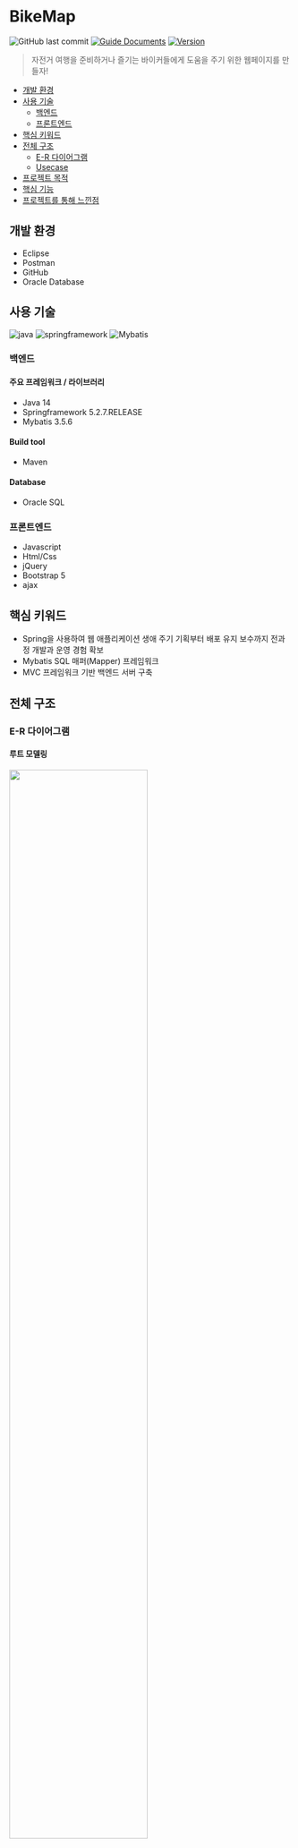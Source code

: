 # BikeMap
![GitHub last commit][GitHub-last-commit]
[![Guide Documents](https://img.shields.io/badge/wiki-documentation-forestgreen)](https://github.com/ftowards/TeamProject_BikeMapNew/wiki)
[![Version](https://img.shields.io/badge/version-2020.12.26-red.svg)](./CHANGELOG)

> 자전거 여행을 준비하거나 즐기는 바이커들에게
도움을 주기 위한 웹페이지를 만들자!

- [개발 환경](#개발-환경)
- [사용 기술](#사용-기술)
    * [백엔드](#백엔드)
    * [프론트엔드](#프론트엔드)
- [핵심 키워드](#핵심-키워드)
- [전체 구조](#전체-구조)
    * [E-R 다이어그램](#e-r-다이어그램)  
    * [Usecase](#Usecase)
- [프로젝트 목적](#프로젝트-목적)
- [핵심 기능](#핵심-기능)
- [프로젝트를 통해 느낀점](#프로젝트를-통해-느낀점)

## 개발 환경
- Eclipse
- Postman
- GitHub
- Oracle Database

## 사용 기술
![java](https://img.shields.io/badge/Java-14-DEB887?style=flat)&nbsp;![springframework](https://img.shields.io/badge/Springframework-5.2.7-3CB371?style=flat&logo=springframework)&nbsp;![Mybatis](https://img.shields.io/badge/Mybatis-3.5.6-inactive)
### 백엔드
#### 주요 프레임워크 / 라이브러리
- Java 14
- Springframework 5.2.7.RELEASE
- Mybatis 3.5.6


#### Build tool
- Maven

#### Database
- Oracle SQL

### 프론트엔드
- Javascript
- Html/Css
- jQuery
- Bootstrap 5
- ajax

## 핵심 키워드

- Spring을 사용하여 웹 애플리케이션 생애 주기 기획부터 배포 유지 보수까지 전과정 개발과 운영 경험 확보
- Mybatis SQL 매퍼(Mapper) 프레임워크
- MVC 프레임워크 기반 백엔드 서버 구축

## 전체 구조
### E-R 다이어그램

#### 루트 모델링
<img src="https://user-images.githubusercontent.com/68071599/215322038-e531e4a2-d800-4967-8e7b-0c0b2ee386e4.png" width="70%" height="70%"/>  

#### 회원 모델링
<img src="https://user-images.githubusercontent.com/68071599/215322084-840e0b80-82a5-4176-9964-7374e363ed85.png" width="70%" height="70%"/>  

#### 투어&리뷰 모델링
<img src="https://user-images.githubusercontent.com/68071599/215322115-c33d1dc0-01ad-4e2c-8e12-728b62125a5e.png" width="70%" height="70%"/>  

### Usecase
<img src="https://user-images.githubusercontent.com/68071599/215326569-30722d90-3c3f-4489-9d0e-5c4eff08a67c.jpg" width="70%" height="70%"/>

## 프로젝트 목적
"자전거 여행을 준비하거나 즐기는 바이커들에게 도움을 주기 위한 웹페이지를 만들자!" 목적으로 웹 페이지를 만들게 되었습니다. 

자전거 취미를 가진 유저들이 자전거 코스 루트를 작성할 때 코스 설정이나 부대 시설 이용에 필요한 정보를 제공을 해주고 타인이 공유한 루트를 검색하고 활용할 수 있게 하여 더 넓은 여행 기회를 제공합니다.

그뿐만 아니라 함께 여행을 갈 동행인을 모집하는 과정에서 함께할 회원에 대한 정보를 제공합니다.

이 서비스를 통해 동행인을 모집할 수 있는 커뮤니티를 제공합니다.


## 핵심 기능
자세한 내용을 확인 하고 싶으시면, [Wiki Documentation](https://github.com/ftowards/TeamProject_BikeMapNew/wiki)를 참조 하시면 됩니다.

## 프로젝트를 통해 느낀점
팀 프로젝트를 진행하다 보니 우리가 짠 코드가 정말로 괜찮은 코드인지, 설계가 제대로 맞는지 등 수없이 회의했던 거 같습니다.

학원에서 6개월 동안 배우고 2개월 남짓 프로젝트를 하면서 하루가 어떻게 지나갔을 정도로 시간이 지나갔습니다.

처음 Git을 썻을 때부터 쩔쩔매고, 기능하나 구현할 때 알 수 없는 에러가 발생하는 듯 고통스러운 시간이었지만 프로젝트를 완성하고 보니 보람찼습니다.

이번 프로젝트를 통해 많은 것을 알게 되었고 문제를 해결하는 과정에서 많은 성장을 이루었다고 생각합니다.

[GitHub-last-commit]: https://img.shields.io/github/last-commit/jihwooon/BikeMap?style=flat-square
[GitHub-pull-request]: https://img.shields.io/github/issues-pr/jihwooon/BikeMap?color=ff69b4
